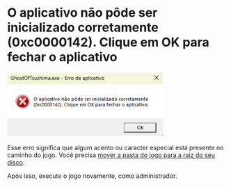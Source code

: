 # O aplicativo não pôde ser inicializado corretamente (0xc0000142). Clique em OK para fechar o aplicativo

![0xc0000142](assets/errors/0xc0000142.png)

Esse erro significa que algum acento ou caracter especial está presente no caminho do jogo. Você precisa [mover a pasta do jogo para a raiz do seu disco](root-drive.md).

Após isso, execute o jogo novamente, como administrador.